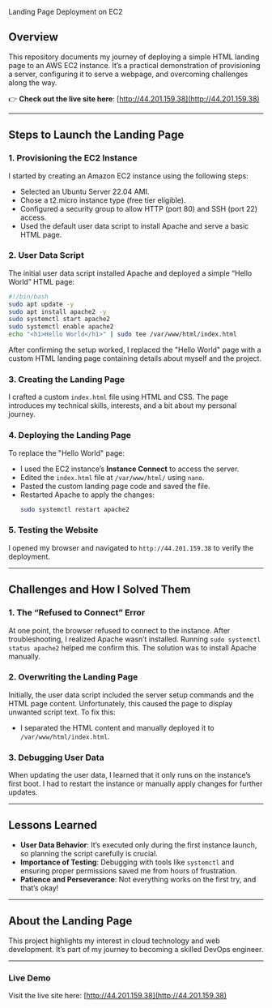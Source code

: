Landing Page Deployment on EC2

## **Overview**  
This repository documents my journey of deploying a simple HTML landing page to an AWS EC2 instance. It’s a practical demonstration of provisioning a server, configuring it to serve a webpage, and overcoming challenges along the way.  

👉 **Check out the live site here**: [http://44.201.159.38](http://44.201.159.38)  

---

## **Steps to Launch the Landing Page**  

### 1. **Provisioning the EC2 Instance**  
I started by creating an Amazon EC2 instance using the following steps:  
- Selected an Ubuntu Server 22.04 AMI.  
- Chose a t2.micro instance type (free tier eligible).  
- Configured a security group to allow HTTP (port 80) and SSH (port 22) access.  
- Used the default user data script to install Apache and serve a basic HTML page.  

### 2. **User Data Script**  
The initial user data script installed Apache and deployed a simple “Hello World” HTML page:  
```bash
#!/bin/bash
sudo apt update -y
sudo apt install apache2 -y
sudo systemctl start apache2
sudo systemctl enable apache2
echo "<h1>Hello World</h1>" | sudo tee /var/www/html/index.html
```

After confirming the setup worked, I replaced the "Hello World" page with a custom HTML landing page containing details about myself and the project.  

### 3. **Creating the Landing Page**  
I crafted a custom `index.html` file using HTML and CSS. The page introduces my technical skills, interests, and a bit about my personal journey.  

### 4. **Deploying the Landing Page**  
To replace the "Hello World" page:  
- I used the EC2 instance’s **Instance Connect** to access the server.  
- Edited the `index.html` file at `/var/www/html/` using `nano`.  
- Pasted the custom landing page code and saved the file.  
- Restarted Apache to apply the changes:  
  ```bash
  sudo systemctl restart apache2
  ```

### 5. **Testing the Website**  
I opened my browser and navigated to `http://44.201.159.38` to verify the deployment.  

---

## **Challenges and How I Solved Them**  

### **1. The “Refused to Connect” Error**  
At one point, the browser refused to connect to the instance. After troubleshooting, I realized Apache wasn’t installed. Running `sudo systemctl status apache2` helped me confirm this. The solution was to install Apache manually.  

### **2. Overwriting the Landing Page**  
Initially, the user data script included the server setup commands and the HTML page content. Unfortunately, this caused the page to display unwanted script text. To fix this:  
- I separated the HTML content and manually deployed it to `/var/www/html/index.html`.  

### **3. Debugging User Data**  
When updating the user data, I learned that it only runs on the instance’s first boot. I had to restart the instance or manually apply changes for further updates.  

---

## **Lessons Learned**  
- **User Data Behavior**: It’s executed only during the first instance launch, so planning the script carefully is crucial.  
- **Importance of Testing**: Debugging with tools like `systemctl` and ensuring proper permissions saved me from hours of frustration.  
- **Patience and Perseverance**: Not everything works on the first try, and that’s okay!  

---

## **About the Landing Page**  
This project highlights my interest in cloud technology and web development. It’s part of my journey to becoming a skilled DevOps engineer.  

---

### **Live Demo**  
Visit the live site here: [http://44.201.159.38](http://44.201.159.38)  
